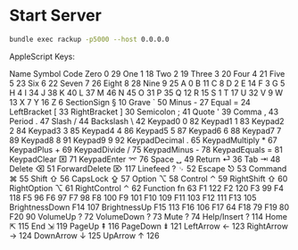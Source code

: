 Start Server
============

```sh
bundle exec rackup -p5000 --host 0.0.0.0
```

AppleScript Keys:

Name	Symbol	Code
Zero	0	29
One	1	18
Two	2	19
Three	3	20
Four	4	21
Five	5	23
Six	6	22
Seven	7	26
Eight	8	28
Nine	9	25
A	0
B	11
C	8
D	2
E	14
F	3
G	5
H	4
I	34
J	38
K	40
L	37
M	46
N	45
O	31
P	35
Q	12
R	15
S	1
T	17
U	32
V	9
W	13
X	7
Y	16
Z	6
SectionSign	§	10
Grave	`	50
Minus	-	27
Equal	=	24
LeftBracket	[	33
RightBracket	]	30
Semicolon	;	41
Quote	'	39
Comma	,	43
Period	.	47
Slash	/	44
Backslash	\	42
Keypad0	0	82
Keypad1	1	83
Keypad2	2	84
Keypad3	3	85
Keypad4	4	86
Keypad5	5	87
Keypad6	6	88
Keypad7	7	89
Keypad8	8	91
Keypad9	9	92
KeypadDecimal	.	65
KeypadMultiply	*	67
KeypadPlus	+	69
KeypadDivide	/	75
KeypadMinus	-	78
KeypadEquals	=	81
KeypadClear	⌧	71
KeypadEnter	⌤	76
Space	␣	49
Return	⏎	36
Tab	⇥	48
Delete	⌫	51
ForwardDelete	⌦	117
Linefeed ?	␊	52
Escape	⎋	53
Command	⌘	55
Shift	⇧	56
CapsLock	⇪	57
Option	⌥	58
Control	⌃	59
RightShift	⇧	60
RightOption	⌥	61
RightControl	⌃	62
Function	fn	63
F1	122
F2	120
F3	99
F4	118
F5	96
F6	97
F7	98
F8	100
F9	101
F10	109
F11	103
F12	111
F13	105
BrightnessDown	F14	107
BrightnessUp	F15	113
F16	106
F17	64
F18	79
F19	80
F20	90
VolumeUp ?		72
VolumeDown ?		73
Mute ?		74
Help/Insert	?	114
Home	⇱	115
End	⇲	119
PageUp	⇞	116
PageDown	⇟	121
LeftArrow	←	123
RightArrow	→	124
DownArrow	↓	125
UpArrow	↑	126
